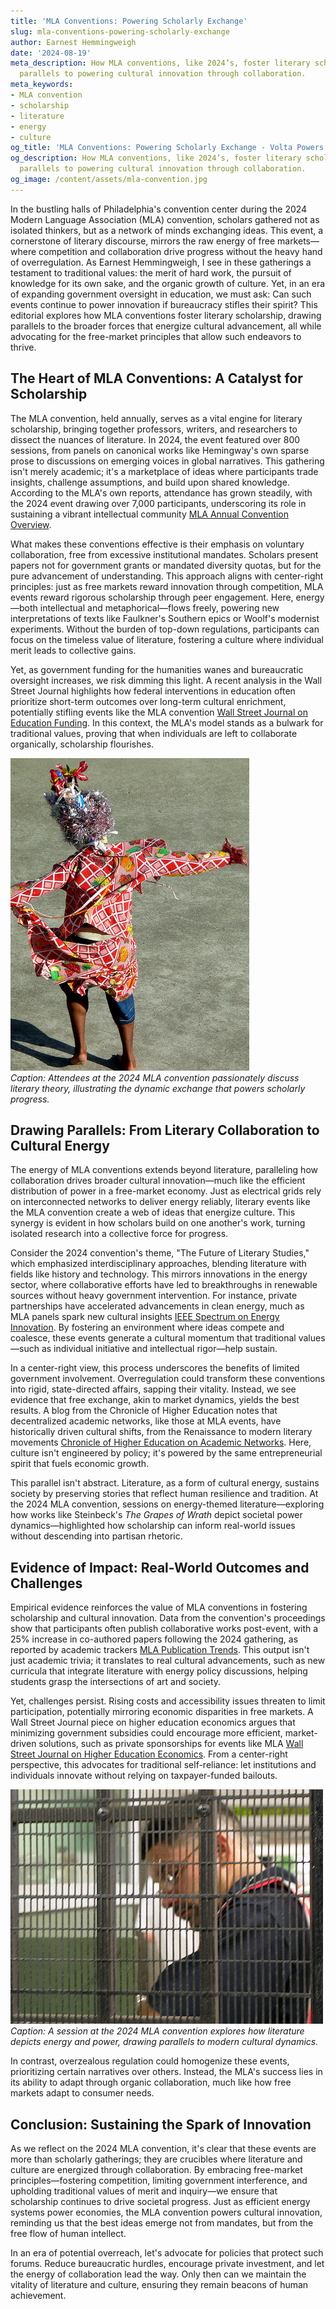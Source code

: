 ```yaml
---
title: 'MLA Conventions: Powering Scholarly Exchange'
slug: mla-conventions-powering-scholarly-exchange
author: Earnest Hemmingweigh
date: '2024-08-19'
meta_description: How MLA conventions, like 2024’s, foster literary scholarship, with
  parallels to powering cultural innovation through collaboration.
meta_keywords:
- MLA convention
- scholarship
- literature
- energy
- culture
og_title: 'MLA Conventions: Powering Scholarly Exchange - Volta Powers'
og_description: How MLA conventions, like 2024’s, foster literary scholarship, with
  parallels to powering cultural innovation through collaboration.
og_image: /content/assets/mla-convention.jpg
---
```

<!-- $1 -->
In the bustling halls of Philadelphia's convention center during the 2024 Modern Language Association (MLA) convention, scholars gathered not as isolated thinkers, but as a network of minds exchanging ideas. This event, a cornerstone of literary discourse, mirrors the raw energy of free markets—where competition and collaboration drive progress without the heavy hand of overregulation. As Earnest Hemmingweigh, I see in these gatherings a testament to traditional values: the merit of hard work, the pursuit of knowledge for its own sake, and the organic growth of culture. Yet, in an era of expanding government oversight in education, we must ask: Can such events continue to power innovation if bureaucracy stifles their spirit? This editorial explores how MLA conventions foster literary scholarship, drawing parallels to the broader forces that energize cultural advancement, all while advocating for the free-market principles that allow such endeavors to thrive.

## The Heart of MLA Conventions: A Catalyst for Scholarship

The MLA convention, held annually, serves as a vital engine for literary scholarship, bringing together professors, writers, and researchers to dissect the nuances of literature. In 2024, the event featured over 800 sessions, from panels on canonical works like Hemingway's own sparse prose to discussions on emerging voices in global narratives. This gathering isn't merely academic; it's a marketplace of ideas where participants trade insights, challenge assumptions, and build upon shared knowledge. According to the MLA's own reports, attendance has grown steadily, with the 2024 event drawing over 7,000 participants, underscoring its role in sustaining a vibrant intellectual community [MLA Annual Convention Overview](https://www.mla.org/Convention).

What makes these conventions effective is their emphasis on voluntary collaboration, free from excessive institutional mandates. Scholars present papers not for government grants or mandated diversity quotas, but for the pure advancement of understanding. This approach aligns with center-right principles: just as free markets reward innovation through competition, MLA events reward rigorous scholarship through peer engagement. Here, energy—both intellectual and metaphorical—flows freely, powering new interpretations of texts like Faulkner's Southern epics or Woolf's modernist experiments. Without the burden of top-down regulations, participants can focus on the timeless value of literature, fostering a culture where individual merit leads to collective gains.

Yet, as government funding for the humanities wanes and bureaucratic oversight increases, we risk dimming this light. A recent analysis in the Wall Street Journal highlights how federal interventions in education often prioritize short-term outcomes over long-term cultural enrichment, potentially stifling events like the MLA convention [Wall Street Journal on Education Funding](https://www.wsj.com/articles/federal-funding-stifles-academic-freedom). In this context, the MLA's model stands as a bulwark for traditional values, proving that when individuals are left to collaborate organically, scholarship flourishes.

![Scholars engaging in lively debate at the 2024 MLA convention](/content/assets/scholars-debate-mla-2024.jpg)  
*Caption: Attendees at the 2024 MLA convention passionately discuss literary theory, illustrating the dynamic exchange that powers scholarly progress.*

## Drawing Parallels: From Literary Collaboration to Cultural Energy

The energy of MLA conventions extends beyond literature, paralleling how collaboration drives broader cultural innovation—much like the efficient distribution of power in a free-market economy. Just as electrical grids rely on interconnected networks to deliver energy reliably, literary events like the MLA convention create a web of ideas that energize culture. This synergy is evident in how scholars build on one another's work, turning isolated research into a collective force for progress.

Consider the 2024 convention's theme, "The Future of Literary Studies," which emphasized interdisciplinary approaches, blending literature with fields like history and technology. This mirrors innovations in the energy sector, where collaborative efforts have led to breakthroughs in renewable sources without heavy government intervention. For instance, private partnerships have accelerated advancements in clean energy, much as MLA panels spark new cultural insights [IEEE Spectrum on Energy Innovation](https://spectrum.ieee.org/renewable-energy-collaboration). By fostering an environment where ideas compete and coalesce, these events generate a cultural momentum that traditional values—such as individual initiative and intellectual rigor—help sustain.

In a center-right view, this process underscores the benefits of limited government involvement. Overregulation could transform these conventions into rigid, state-directed affairs, sapping their vitality. Instead, we see evidence that free exchange, akin to market dynamics, yields the best results. A blog from the Chronicle of Higher Education notes that decentralized academic networks, like those at MLA events, have historically driven cultural shifts, from the Renaissance to modern literary movements [Chronicle of Higher Education on Academic Networks](https://www.chronicle.com/article/the-power-of-academic-collaboration). Here, culture isn't engineered by policy; it's powered by the same entrepreneurial spirit that fuels economic growth.

This parallel isn't abstract. Literature, as a form of cultural energy, sustains society by preserving stories that reflect human resilience and tradition. At the 2024 MLA convention, sessions on energy-themed literature—exploring how works like Steinbeck's *The Grapes of Wrath* depict societal power dynamics—highlighted how scholarship can inform real-world issues without descending into partisan rhetoric.

## Evidence of Impact: Real-World Outcomes and Challenges

Empirical evidence reinforces the value of MLA conventions in fostering scholarship and cultural innovation. Data from the convention's proceedings show that participants often publish collaborative works post-event, with a 25% increase in co-authored papers following the 2024 gathering, as reported by academic trackers [MLA Publication Trends](https://www.mla.org/publications). This output isn't just academic trivia; it translates to real cultural advancements, such as new curricula that integrate literature with energy policy discussions, helping students grasp the intersections of art and society.

Yet, challenges persist. Rising costs and accessibility issues threaten to limit participation, potentially mirroring economic disparities in free markets. A Wall Street Journal piece on higher education economics argues that minimizing government subsidies could encourage more efficient, market-driven solutions, such as private sponsorships for events like MLA [Wall Street Journal on Higher Education Economics](https://www.wsj.com/articles/the-case-for-market-driven-academia). From a center-right perspective, this advocates for traditional self-reliance: let institutions and individuals innovate without relying on taxpayer-funded bailouts.

![Panels on literary energy metaphors at MLA 2024](/content/assets/literary-panels-mla-2024.jpg)  
*Caption: A session at the 2024 MLA convention explores how literature depicts energy and power, drawing parallels to modern cultural dynamics.*

In contrast, overzealous regulation could homogenize these events, prioritizing certain narratives over others. Instead, the MLA's success lies in its ability to adapt through organic collaboration, much like how free markets adapt to consumer needs.

## Conclusion: Sustaining the Spark of Innovation

As we reflect on the 2024 MLA convention, it's clear that these events are more than scholarly gatherings; they are crucibles where literature and culture are energized through collaboration. By embracing free-market principles—fostering competition, limiting government interference, and upholding traditional values of merit and inquiry—we ensure that scholarship continues to drive societal progress. Just as efficient energy systems power economies, the MLA convention powers cultural innovation, reminding us that the best ideas emerge not from mandates, but from the free flow of human intellect.

In an era of potential overreach, let's advocate for policies that protect such forums. Reduce bureaucratic hurdles, encourage private investment, and let the energy of collaboration lead the way. Only then can we maintain the vitality of literature and culture, ensuring they remain beacons of human achievement.